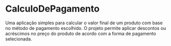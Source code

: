 # CalculoDePagamento
 Uma aplicação simples para calcular o valor final de um produto com base no método de pagamento escolhido. O projeto permite aplicar descontos ou acréscimos no preço do produto de acordo com a forma de pagamento selecionada.
